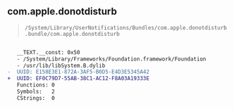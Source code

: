 ## com.apple.donotdisturb

> `/System/Library/UserNotifications/Bundles/com.apple.donotdisturb.bundle/com.apple.donotdisturb`

```diff

   __TEXT.__const: 0x50
   - /System/Library/Frameworks/Foundation.framework/Foundation
   - /usr/lib/libSystem.B.dylib
-  UUID: E158E3E1-872A-3AF5-B0D5-E4D3E5345A42
+  UUID: EF0C79D7-55AB-38C1-AC12-F8A03A19333E
   Functions: 0
   Symbols:   2
   CStrings:  0

```
